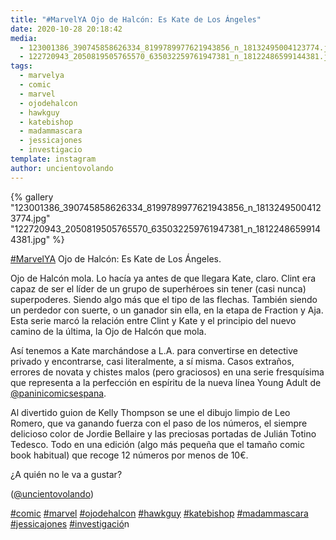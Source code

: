 ```yaml
---
title: "#MarvelYA Ojo de Halcón: Es Kate de Los Ángeles"
date: 2020-10-28 20:18:42
media: 
  - 123001386_390745858626334_8199789977621943856_n_18132495004123774.jpg
  - 122720943_2050819505765570_635032259761947381_n_18122486599144381.jpg
tags: 
  - marvelya
  - comic
  - marvel
  - ojodehalcon
  - hawkguy
  - katebishop
  - madammascara
  - jessicajones
  - investigacio
template: instagram
author: uncientovolando
---
```


{% gallery "123001386_390745858626334_8199789977621943856_n_18132495004123774.jpg" "122720943_2050819505765570_635032259761947381_n_18122486599144381.jpg" %}

[#MarvelYA](/etiquetas/marvelya) Ojo de Halcón: Es Kate de Los Ángeles.

Ojo de Halcón mola. Lo hacía ya antes de que llegara Kate, claro. Clint era capaz de ser el líder de un grupo de superhéroes sin tener (casi nunca) superpoderes. Siendo algo más que el tipo de las flechas. También siendo un perdedor con suerte, o un ganador sin ella, en la etapa de Fraction y Aja. Esta serie marcó la relación entre Clint y Kate y el principio del nuevo camino de la última, la Ojo de Halcón que mola.

Así tenemos a Kate marchándose a L.A. para convertirse en detective privado y encontrarse, casi literalmente, a sí misma. Casos extraños, errores de novata y chistes malos (pero graciosos) en una serie fresquísima que representa a la perfección en espíritu de la nueva línea Young Adult de [@paninicomicsespana](https://instagram.com/paninicomicsespana).

Al divertido guion de Kelly Thompson se une el dibujo limpio de Leo Romero, que va ganando fuerza con el paso de los números, el siempre delicioso color de Jordie Bellaire y las preciosas portadas de Julián Totino Tedesco. Todo en una edición (algo más pequeña que el tamaño comic book habitual) que recoge 12 números por menos de 10€.

¿A quién no le va a gustar?

([@uncientovolando](https://instagram.com/uncientovolando))

[#comic](/etiquetas/comic) [#marvel](/etiquetas/marvel) [#ojodehalcon](/etiquetas/ojodehalcon) [#hawkguy](/etiquetas/hawkguy) [#katebishop](/etiquetas/katebishop) [#madammascara](/etiquetas/madammascara) [#jessicajones](/etiquetas/jessicajones) [#investigacio](/etiquetas/investigacio)́n
